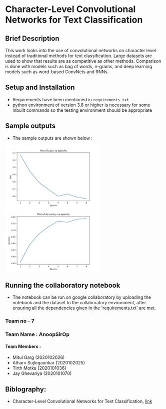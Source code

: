 
# Character-Level Convolutional Networks for Text Classification

## Brief Description

This work looks into the use of convolutional
networks on character level instead of
traditional methods for text classification. Large
datasets are used to show that results are as
competitive as other methods. Comparison is
done with models such as bag of words,
n-grams, and deep learning models such as
word-based ConvNets and RNNs.

## Setup and Installation

- Requirements have been mentioned in `requirements.txt` 
- python environment of version 3.8 or higher is necessary for some inbuilt commands so the testing environment should be appropriate

## Sample outputs

- The sample outputs are shown below :


<img src="plot1.png" width="300" height="200">

<img src="plot2.png" width="300" height="200">

## Running the collaboratory notebook

- The notebook can be run on google collaboratory by uploading the notebook and the dataset to the collaboratory environment, after ensuring all the dependencies given in the 'requirements.txt' are met.

### Team no - 7

### Team Name : AnoopSirOp

#### Team Members : 
- Mitul Garg (2020102026)
- Atharv Sujlegaonkar (2020102025)
- Tirth Motka (2020101036)
- Jay Ghevariya (2020101070)

## Biblography:
- Character-Level Convolutional Networks for Text Classification, [link](https://github.com/Patel-Technologies/Text-Classification-CNN/blob/main/Research_Paper.pdf) 
